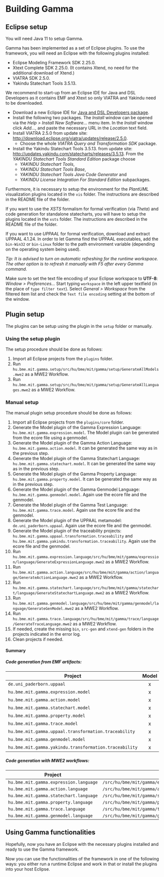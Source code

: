 # Building Gamma

## Eclipse setup

You will need Java 11 to setup Gamma.

Gamma has been implemented as a set of Eclipse plugins. To use the
framework, you will need an Eclipse with the following plugins installed:
* Eclipse Modeling Framework SDK 2.25.0.
* Xtext Complete SDK 2.25.0. (It contains Xtend, no need for the additional download
of Xtend.)
* VIATRA SDK 2.5.0.
* Yakindu Statechart Tools 3.5.13.

We recommend to start-up from an Eclipse IDE for Java and DSL Developers as it
contains EMF and Xtext so only VIATRA and Yakindu need to be downloaded.

- Download a new Eclipse IDE for [Java and DSL Developers package](https://www.eclipse.org/downloads/packages/release/2021-03/r/eclipse-ide-java-and-dsl-developers).
- Install the following two packages. The _Install_ window can be opened via the _Help > Install New Software..._ menu item. In the _Install_ window click _Add..._, and paste the necessary URL in the _Location_ text field. 
 - Install VIATRA 2.5.0 from update site: http://download.eclipse.org/viatra/updates/release/2.5.0.
    - Choose the whole _VIATRA Query and Transformation SDK_ package.
 - Install the Yakindu Statechart Tools 3.5.13. from update site: http://updates.yakindu.com/statecharts/releases/3.5.13. From the  _YAKINDU Statechart Tools Standard Edition_ package choose
	- _YAKINDU Statechart Tools_,
	- _YAKINDU Statechart Tools Base_,
	- _YAKINDU Statechart Tools Java Code Generator_ and
	- _YAKINDU License Integration For Standard Edition_ subpackages.
	
Furthermore, it is necessary to setup the environment for the *PlantUML* visualization plugins located in the `vis` folder. The instructions are described in the README file of the folder.

If you want to use the *XSTS* formalism for formal verification (via *Theta*) and code generation for standalone statecharts, you will have to setup the plugins located in the `xsts` folder. The instructions are described in the README file of the folder.

If you want to use *UPPAAL* for formal verification, download and extract UPPAAL 4.1.24. In order to let Gamma find the UPPAAL executables, add the `bin-Win32` or `bin-Linux` folder to the path environment variable (depending on the operating system being used).

_Tip: It is advised to turn on automatic refreshing for the _runtime workspace_. The other option is to refresh it manually with F5 after every Gamma command._

Make sure to set the text file encoding of your Eclipse workspace to **UTF-8**: _Window > Preferences..._ Start typing `workspace` in the left upper textfield (in the place of `type filter text`). Select _General > Workspace_ from the filtered item list and check the `Text file encoding` setting at the bottom of the window.

## Plugin setup

The plugins can be setup using the plugin in the `setup` folder or manually.

### Using the setup plugin

The setup procedure should be done as follows:

1. Import all Eclipse projects from the `plugins` folder.
1. Run `hu.bme.mit.gamma.setup/src/hu/bme/mit/gamma/setup/GenerateAllModels.mwe2` as a MWE2 Workflow.
1. Run `hu.bme.mit.gamma.setup/src/hu/bme/mit/gamma/setup/GenerateAllLanguages.mwe2` as a MWE2 Workflow.

### Manual setup

The manual plugin setup procedure should be done as follows:
1. Import all Eclipse projects from the `plugins/core` folder.
2. Generate the Model plugin of the Gamma Expression Language: `hu.bme.mit.gamma.expression.model`. The Model plugin can be generated from the ecore file using a genmodel.
3. Generate the Model plugin of the Gamma Action Language: `hu.bme.mit.gamma.action.model`. It can be generated the same way as in the previous step.
3. Generate the Model plugin of the Gamma Statechart Language: `hu.bme.mit.gamma.statechart.model`. It can be generated the same way as in the previous step.
3. Generate the Model plugin of the Gamma Property Language: `hu.bme.mit.gamma.property.model`. It can be generated the same way as in the previous step.
6. Generate the Model plugin of the Gamma Genmodel Language: `hu.bme.mit.gamma.genmodel.model`. Again use the ecore file and the genmodel.
6. Generate the Model plugin of the Gamma Test Language: `hu.bme.mit.gamma.trace.model`. Again use the ecore file and the genmodel.
6. Generate the Model plugin of the UPPAAL metamodel: `de.uni_paderborn.uppaal`. Again use the ecore file and the genmodel.
6. Generate the Model plugin of the traceability projects: `hu.bme.mit.gamma.uppaal.transformation.traceability` and `hu.bme.mit.gamma.yakindu.transformation.traceability`. Again use the ecore file and the genmodel.
7. Run `hu.bme.mit.gamma.expression.language/src/hu/bme/mit/gamma/expression/language/GenerateExpressionLanguage.mwe2` as a MWE2 Workflow.
7. Run `hu.bme.mit.gamma.action.language/src/hu/bme/mit/gamma/action/language/GenerateActionLanguage.mwe2` as a MWE2 Workflow.
8. Run `hu.bme.mit.gamma.statechart.language/src/hu/bme/mit/gamma/statechart/language/GenerateStatechartLanguage.mwe2` as a MWE2 Workflow.
9. Run `hu.bme.mit.gamma.genmodel.language/src/hu/bme/mit/gamma/genmodel/language/GenerateGenModel.mwe2` as a MWE2 Workflow.
10. Run `hu.bme.mit.gamma.trace.language/src/hu/bme/mit/gamma/trace/language/GenerateTraceLanguage.mwe2` as a MWE2 Workflow.
11. If needed, create the missing `bin`, `src-gen` and `xtend-gen` folders in the projects indicated in the error log.
12. Clean projects if needed.

#### Summary

##### Code generation from EMF artifacts:
| Project | Model | Edit | Editor |
|-|:-:|:-:|:-:|
|`de.uni_paderborn.uppaal`| x | | |
|`hu.bme.mit.gamma.expression.model`| x | | |
|`hu.bme.mit.gamma.action.model`| x | | |
|`hu.bme.mit.gamma.statechart.model`| x |  |  |
|`hu.bme.mit.gamma.property.model`| x |  |  |
|`hu.bme.mit.gamma.trace.model`| x | | |
|`hu.bme.mit.gamma.uppaal.transformation.traceability`| x | | |
|`hu.bme.mit.gamma.genmodel.model`| x | | |
|`hu.bme.mit.gamma.yakindu.transformation.traceability`| x | | |

##### Code generation with MWE2 workflows:
| Project | Path |
|-|-|
| `hu.bme.mit.gamma.expression.language` | `/src/hu/bme/mit/gamma/expression/language/GenerateExpressionLanguage.mwe2` |
| `hu.bme.mit.gamma.action.language` | `/src/hu/bme/mit/gamma/action/language/GenerateActionLanguage.mwe2` |
| `hu.bme.mit.gamma.statechart.language` | `/src/hu/bme/mit/gamma/statechart/language/GenerateStatechartLanguage.mwe2` |
| `hu.bme.mit.gamma.property.language` | `/src/hu/bme/mit/gamma/property/language/GeneratePropertyLanguage.mwe2` |
| `hu.bme.mit.gamma.trace.language` | `/src/hu/bme/mit/gamma/trace/language/GenerateTraceLanguage.mwe2` |
| `hu.bme.mit.gamma.genmodel.language` | `/src/hu/bme/mit/gamma/genmodel/language/GenerateGenModel.mwe2` |

## Using Gamma functionalities

Hopefully, now you have an Eclipse with the necessary plugins installed and ready to use the Gamma framework.

Now you can use the functionalities of the framework in one of the following ways: you either run a runtime Eclipse and work in that or install the plugins into your host Eclipse.

